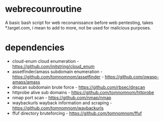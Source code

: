 # webrecounroutine

A basic bash script for web reconanissance before web pentesting, takes *.target.com, i mean to add to more, not be used for malicious purposes.

# dependencies
* cloud-enum cloud enumeration - https://github.com/initstring/cloud_enum
* assetfinder/amass subdomain enumeration - https://github.com/tomnomnom/assetfinder - https://github.com/owasp-amass/amass
* dnscan subdomain brute force - https://github.com/rbsec/dnscan
* httprobe alive sub domains - https://github.com/tomnomnom/httprobe
* nmap port scan - https://github.com/nmap/nmap
* waybackurls wayback information and scraping - https://github.com/tomnomnom/waybackurls
* ffuf directory bruteforcing - https://github.com/tomnomnom/ffuf

